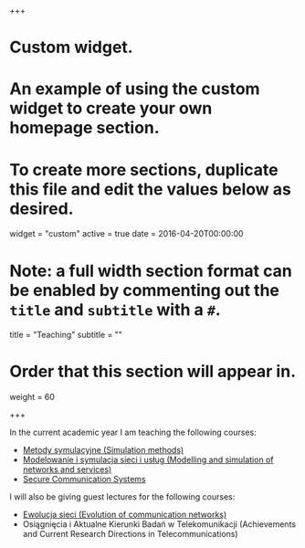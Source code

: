 +++
# Custom widget.
# An example of using the custom widget to create your own homepage section.
# To create more sections, duplicate this file and edit the values below as desired.
widget = "custom"
active = true
date = 2016-04-20T00:00:00

# Note: a full width section format can be enabled by commenting out the `title` and `subtitle` with a `#`.
title = "Teaching"
subtitle = ""

# Order that this section will appear in.
weight = 60

+++

In the current academic year I am teaching the following courses:

- [Metody symulacyjne (Simulation methods)](https://upel.agh.edu.pl/wiet/course/view.php?id=523)
- [Modelowanie i symulacja sieci i usług (Modelling and simulation of networks and services)](https://upel.agh.edu.pl/wiet/course/view.php?id=445)
- [Secure Communication Systems](http://kt.agh.edu.pl/~pacyna/lectures/secure_communications_systems.html)

I will also be giving guest lectures for the following courses:

- [Ewolucja sieci (Evolution of communication networks)](http://www.kt.agh.edu.pl/~brus/evolution_lectures.html)
- Osiągnięcia i Aktualne Kierunki Badań w Telekomunikacji (Achievements and Current Research Directions in Telecommunications)
